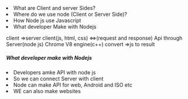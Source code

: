 <ui>
<li>What are Client and server Sides?</li>
  <li>Where do we use node (Client or Server Side)?</li>
  <li>How Node js use Javascript</li>
  <li>What developer Make with Nodejs</li>
  </ui>
  
client =>server
client(js, html, css) <=>(request and response) Api through Server(node js)
Chrome V8 engine(c++) convert =>js to result 

<h5>What developer make with Nodejs</h5>
<ui>
<li>Developers amke API with node js</li>
  <li>So we can connect Server with client</li>
  <li>Node can make API for web, Android and ISO etc</li>
  <li>WE can also make websites</li>
  </ui>

